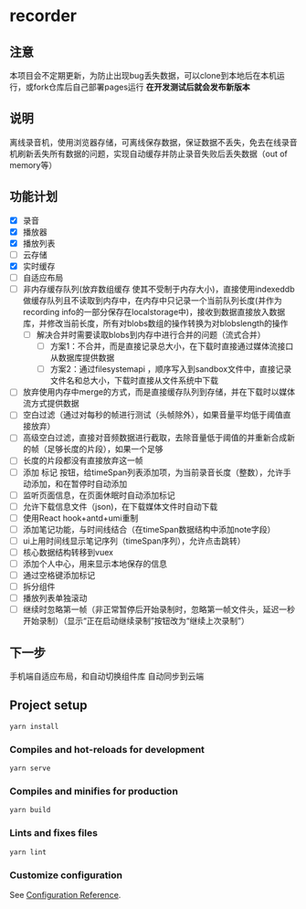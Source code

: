 # recorder

## 注意
本项目会不定期更新，为防止出现bug丢失数据，可以clone到本地后在本机运行，或fork仓库后自己部署pages运行
**在开发测试后就会发布新版本**
## 说明
离线录音机，使用浏览器存储，可离线保存数据，保证数据不丢失，免去在线录音机刷新丢失所有数据的问题，实现自动缓存并防止录音失败后丢失数据（out of memory等）
## 功能计划
- [x] 录音
- [x] 播放器
- [x] 播放列表
- [ ] 云存储
- [x] 实时缓存
- [ ] 自适应布局
- [ ] 非内存缓存队列(放弃数组缓存 使其不受制于内存大小)，直接使用indexeddb做缓存队列且不读取到内存中，在内存中只记录一个当前队列长度(并作为recording info的一部分保存在localstorage中)，接收到数据直接放入数据库，并修改当前长度，所有对blobs数组的操作转换为对blobslength的操作
  - [ ] 解决合并时需要读取blobs到内存中进行合并的问题（流式合并）
    - [ ] 方案1：不合并，而是直接记录总大小，在下载时直接通过媒体流接口从数据库提供数据
    - [ ] 方案2：通过filesystemapi ，顺序写入到sandbox文件中，直接记录文件名和总大小，下载时直接从文件系统中下载
- [ ] 放弃使用内存中merge的方式，而是直接缓存队列到存储，并在下载时以媒体流方式提供数据
- [ ] 空白过滤（通过对每秒的帧进行测试（头帧除外），如果音量平均低于阈值直接放弃）
- [ ] 高级空白过滤，直接对音频数据进行截取，去除音量低于阈值的并重新合成新的帧（足够长度的片段），如果一个足够
- [ ] 长度的片段都没有直接放弃这一帧
- [ ] 添加 标记 按钮，给timeSpan列表添加项，为当前录音长度（整数），允许手动添加，和在暂停时自动添加
- [ ] 监听页面信息，在页面休眠时自动添加标记
- [ ] 允许下载信息文件（json)，在下载媒体文件时自动下载
- [ ] 使用React hook+antd+umi重制
- [ ] 添加笔记功能，与时间线结合（在timeSpan数据结构中添加note字段）
- [ ] ui上用时间线显示笔记序列（timeSpan序列），允许点击跳转）
- [ ] 核心数据结构转移到vuex
- [ ] 添加个人中心，用来显示本地保存的信息
- [ ] 通过空格键添加标记
- [ ] 拆分组件
- [ ] 播放列表单独滚动
- [ ] 继续时忽略第一帧（非正常暂停后开始录制时，忽略第一帧文件头，延迟一秒开始录制）（显示“正在启动继续录制”按钮改为“继续上次录制”）
## 下一步 
手机端自适应布局，和自动切换组件库
自动同步到云端
## Project setup
```
yarn install
```

### Compiles and hot-reloads for development

```
yarn serve
```

### Compiles and minifies for production
```
yarn build
```

### Lints and fixes files
```
yarn lint
```

### Customize configuration
See [Configuration Reference](https://cli.vuejs.org/config/).
